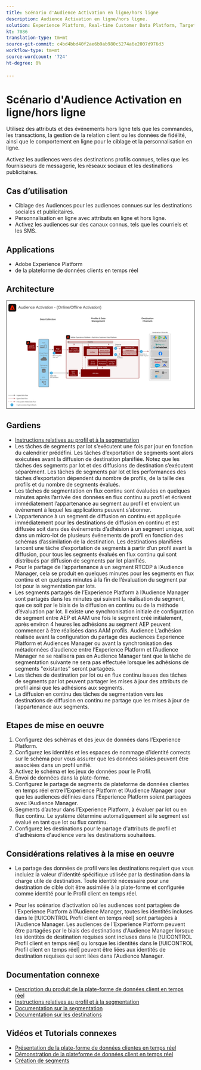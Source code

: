 ```yaml
---
title: Scénario d'Audience Activation en ligne/hors ligne
description: Audience Activation en ligne/hors ligne.
solution: Experience Platform, Real-time Customer Data Platform, Target, Audience Manager, Analytics, Experience Cloud Services, Data Collection
kt: 7086
translation-type: tm+mt
source-git-commit: c4bd4bbd40f2ae6b9ab980c5274a6e2007d976d3
workflow-type: tm+mt
source-wordcount: '724'
ht-degree: 0%

---
```



# Scénario d&#39;Audience Activation en ligne/hors ligne

Utilisez des attributs et des événements hors ligne tels que les commandes, les transactions, la gestion de la relation client ou les données de fidélité, ainsi que le comportement en ligne pour le ciblage et la personnalisation en ligne.

Activez les audiences vers des destinations profils connues, telles que les fournisseurs de messagerie, les réseaux sociaux et les destinations publicitaires.

## Cas d’utilisation

* Ciblage des Audiences pour les audiences connues sur les destinations sociales et publicitaires.
* Personnalisation en ligne avec attributs en ligne et hors ligne.
* Activez les audiences sur des canaux connus, tels que les courriels et les SMS.

## Applications

* Adobe Experience Platform
*  de la plateforme de données clients en temps réel

## Architecture

<img src="assets/onoff.svg" alt="Architecture de référence pour le scénario Audience Activation en ligne/hors ligne" style="border:1px solid #4a4a4a" />

## Gardiens

* [Instructions relatives au profil et à la segmentation](https://experienceleague.adobe.com/docs/experience-platform/profile/guardrails.html?lang=en)
* Les tâches de segments par lot s’exécutent une fois par jour en fonction du calendrier prédéfini. Les tâches d’exportation de segments sont alors exécutées avant la diffusion de destination planifiée. Notez que les tâches des segments par lot et des diffusions de destination s’exécutent séparément. Les tâches de segments par lot et les performances des tâches d’exportation dépendent du nombre de profils, de la taille des profils et du nombre de segments évalués.
* Les tâches de segmentation en flux continu sont évaluées en quelques minutes après l’arrivée des données en flux continu au profil et écrivent immédiatement l’appartenance au segment au profil et envoient un événement à lequel les applications peuvent s’abonner.
* L’appartenance à un segment de diffusion en continu est appliquée immédiatement pour les destinations de diffusion en continu et est diffusée soit dans des événements d’adhésion à un segment unique, soit dans un micro-lot de plusieurs événements de profil en fonction des schémas d’assimilation de la destination. Les destinations planifiées lancent une tâche d’exportation de segments à partir d’un profil avant la diffusion, pour tous les segments évalués en flux continu qui sont distribués par diffusion de segments par lot planifiés.
* Pour le partage de l’appartenance à un segment RTCDP à l’Audience Manager, cela se produit en quelques minutes pour les segments en flux continu et en quelques minutes à la fin de l’évaluation du segment par lot pour la segmentation par lots.
* Les segments partagés de l’Experience Platform à l’Audience Manager sont partagés dans les minutes qui suivent la réalisation du segment, que ce soit par le biais de la diffusion en continu ou de la méthode d’évaluation par lot. Il existe une synchronisation initiale de configuration de segment entre AEP et AAM une fois le segment créé initialement, après environ 4 heures les adhésions au segment AEP peuvent commencer à être réalisées dans AAM profils. Audience L’adhésion réalisée avant la configuration du partage des audiences Experience Platform et Audiences Manager ou avant la synchronisation des métadonnées d’audience entre l’Experience Platform et l’Audience Manager ne se réalisera pas en Audience Manager tant que la tâche de segmentation suivante ne sera pas effectuée lorsque les adhésions de segments &quot;existantes&quot; seront partagées.
* Les tâches de destination par lot ou en flux continu issues des tâches de segments par lot peuvent partager les mises à jour des attributs de profil ainsi que les adhésions aux segments.
* La diffusion en continu des tâches de segmentation vers les destinations de diffusion en continu ne partage que les mises à jour de l’appartenance aux segments.

## Etapes de mise en oeuvre

1. Configurez des schémas et des jeux de données dans l’Experience Platform.
1. Configurez les identités et les espaces de nommage d&#39;identité corrects sur le schéma pour vous assurer que les données saisies peuvent être associées dans un profil unifié.
1. Activez le schéma et les jeux de données pour le Profil.
1. Envoi de données dans la plate-forme.
1. Configurez le partage de segments de plateforme de données clientes en temps réel entre l’Experience Platform et l’Audience Manager pour que les audiences définies dans l’Experience Platform soient partagées avec l’Audience Manager.
1. Segments d’auteur dans l’Experience Platform, à évaluer par lot ou en flux continu. Le système détermine automatiquement si le segment est évalué en tant que lot ou flux continu.
1. Configurez les destinations pour le partage d&#39;attributs de profil et d&#39;adhésions d&#39;audience vers les destinations souhaitées.

## Considérations relatives à la mise en oeuvre

* Le partage des données de profil vers les destinations requiert que vous incluiez la valeur d&#39;identité spécifique utilisée par la destination dans la charge utile de destination. Toute identité nécessaire pour une destination de cible doit être assimilée à la plate-forme et configurée comme identité pour le Profil client en temps réel.

* Pour les scénarios d’activation où les audiences sont partagées de l’Experience Platform à l’Audience Manager, toutes les identités incluses dans le [!UICONTROL Profil client en temps réel] sont partagées à l’Audience Manager. Les audiences de l&#39;Experience Platform peuvent être partagées par le biais des destinations d&#39;Audience Manager lorsque les identités de destination requises sont incluses dans le [!UICONTROL Profil client en temps réel] ou lorsque les identités dans le [!UICONTROL Profil client en temps réel] peuvent être liées aux identités de destination requises qui sont liées dans l&#39;Audience Manager.

## Documentation connexe

* [Description du produit de la plate-forme de données client en temps réel](https://helpx.adobe.com/legal/product-descriptions/real-time-customer-data-platform.html)
* [Instructions relatives au profil et à la segmentation](https://experienceleague.adobe.com/docs/experience-platform/profile/guardrails.html?lang=en)
* [Documentation sur la segmentation](https://experienceleague.adobe.com/docs/experience-platform/segmentation/api/streaming-segmentation.html)
* [Documentation sur les destinations](https://experienceleague.adobe.com/docs/experience-platform/destinations/catalog/overview.html)

## Vidéos et Tutorials connexes

* [Présentation de la plate-forme de données clientes en temps réel](https://experienceleague.adobe.com/docs/platform-learn/tutorials/application-services/rtcdp/understanding-the-real-time-customer-data-platform.html)
* [Démonstration de la plateforme de données client en temps réel](https://experienceleague.adobe.com/docs/platform-learn/tutorials/application-services/rtcdp/demo.html)
* [Création de segments](https://experienceleague.adobe.com/docs/platform-learn/tutorials/segments/create-segments.html)